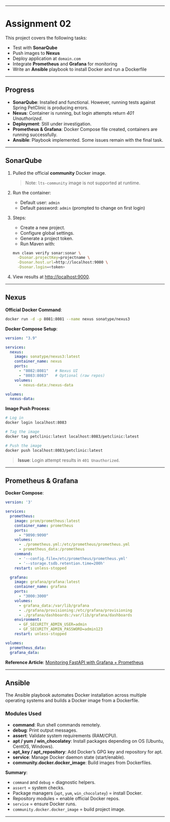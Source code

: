 
---

# Assignment 02

This project covers the following tasks:

* Test with **SonarQube**
* Push images to **Nexus**
* Deploy application at `domain.com`
* Integrate **Prometheus** and **Grafana** for monitoring
* Write an **Ansible** playbook to install Docker and run a Dockerfile

---

## Progress

* **SonarQube**: Installed and functional. However, running tests against Spring PetClinic is producing errors.
* **Nexus**: Container is running, but login attempts return *401 Unauthorized*.
* **Deployment**: Still under investigation.
* **Prometheus & Grafana**: Docker Compose file created, containers are running successfully.
* **Ansible**: Playbook implemented. Some issues remain with the final task.

---

## SonarQube

1. Pulled the official **community** Docker image.

   > Note: `lts-community` image is not supported at runtime.

2. Run the container:

   * Default user: `admin`
   * Default password: `admin` (prompted to change on first login)

3. Steps:

   * Create a new project.
   * Configure global settings.
   * Generate a project token.
   * Run Maven with:

   ```bash
   mvn clean verify sonar:sonar \
     -Dsonar.projectKey=projectname \
     -Dsonar.host.url=http://localhost:9000 \
     -Dsonar.login=<token>
   ```

4. View results at [http://localhost:9000](http://localhost:9000).

---

## Nexus

**Official Docker Command**:

```bash
docker run -d -p 8081:8081 --name nexus sonatype/nexus3
```

**Docker Compose Setup**:

```yaml
version: "3.9"

services:
  nexus:
    image: sonatype/nexus3:latest
    container_name: nexus
    ports:
      - "8082:8081"   # Nexus UI
      - "8083:8083"   # Optional (raw repos)
    volumes:
      - nexus-data:/nexus-data

volumes:
  nexus-data:
```

**Image Push Process**:

```bash
# Log in
docker login localhost:8083

# Tag the image
docker tag petclinic:latest localhost:8083/petclinic:latest

# Push the image
docker push localhost:8083/petclinic:latest
```

> **Issue**: Login attempt results in `401 Unauthorized`.

---

## Prometheus & Grafana

**Docker Compose**:

```yaml
version: '3'

services:
  prometheus:
    image: prom/prometheus:latest
    container_name: prometheus
    ports:
      - "9090:9090"
    volumes:
      - ./prometheus.yml:/etc/prometheus/prometheus.yml
      - prometheus_data:/prometheus
    command:
      - '--config.file=/etc/prometheus/prometheus.yml'
      - '--storage.tsdb.retention.time=200h'
    restart: unless-stopped

  grafana:
    image: grafana/grafana:latest
    container_name: grafana
    ports:
      - "3000:3000"
    volumes:
      - grafana_data:/var/lib/grafana
      - ./grafana/provisioning:/etc/grafana/provisioning
      - ./grafana/dashboards:/var/lib/grafana/dashboards
    environment:
      - GF_SECURITY_ADMIN_USER=admin
      - GF_SECURITY_ADMIN_PASSWORD=admin123
    restart: unless-stopped

volumes:
  prometheus_data:
  grafana_data:
```

**Reference Article**: [Monitoring FastAPI with Grafana + Prometheus](https://levelup.gitconnected.com/monitoring-fastapi-with-grafana-prometheus-a-5-minute-guide-658280c7f358)

---

## Ansible

The Ansible playbook automates Docker installation across multiple operating systems and builds a Docker image from a Dockerfile.

### Modules Used

* **command**: Run shell commands remotely.
* **debug**: Print output messages.
* **assert**: Validate system requirements (RAM/CPU).
* **apt / yum / win\_chocolatey**: Install packages depending on OS (Ubuntu, CentOS, Windows).
* **apt\_key / apt\_repository**: Add Docker’s GPG key and repository for apt.
* **service**: Manage Docker daemon state (start/enable).
* **community.docker.docker\_image**: Build images from Dockerfiles.

**Summary**:

* `command` and `debug` = diagnostic helpers.
* `assert` = system checks.
* Package managers (`apt`, `yum`, `win_chocolatey`) = install Docker.
* Repository modules = enable official Docker repos.
* `service` = ensure Docker runs.
* `community.docker.docker_image` = build project image.

---

